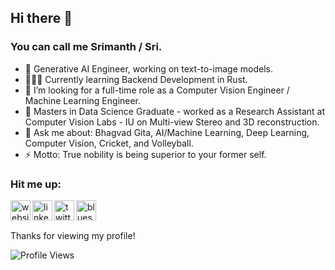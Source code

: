 ## Hi there 👋
### You can call me Srimanth / Sri.

<!-- <p align="center">
    <a href="https://giphy.com/gifs/night-programming-programmer-xUA7bdpLxQhsSQdyog?utm_source=iframe&utm_medium=embed&utm_campaign=Embeds&utm_term=" target="_blank"><img src="./assets/chill_coding.gif" width="700px" height="450px"/>
    </a>
</p> -->

- 🌱 Generative AI Engineer, working on text-to-image models.
- 👨🏽‍💻 Currently learning Backend Development in Rust.
- 🤔 I’m looking for a full-time role as a Computer Vision Engineer / Machine Learning Engineer.
- 🔭 Masters in Data Science Graduate - worked as a Research Assistant at Computer Vision Labs - IU on Multi-view Stereo and 3D reconstruction.
- 💬 Ask me about: Bhagvad Gita, AI/Machine Learning, Deep Learning, Computer Vision, Cricket, and Volleyball.
- ⚡ Motto: True nobility is being superior to your former self.

### Hit me up:


<a href="https://asrimanth.github.io/" target="_blank">
    <img align="left" alt="website" src="https://www.svgrepo.com/show/259645/web-search.svg" width="32px"/>
</a>
<a href="https://www.linkedin.com/in/asrimanth/" target="_blank">
    <img align="left" alt="linkedin" src="https://cdn.jsdelivr.net/gh/devicons/devicon/icons/linkedin/linkedin-original.svg" width="32px"/>
</a>
<a href="https://x.com/a_srimanth" target="_blank">
    <img align="left" alt="twitter" src="https://www.cdnlogo.com/logos/t/96/twitter-icon.svg" width="32px"/>
</a>
<a href="https://bsky.app/profile/asrimanth.bsky.social" target="_blank">
    <img align="left" alt="bluesky" src="https://static.cdnlogo.com/logos/b/12/bluesky.svg" width="32px"/>
</a>

<br />
<br />


<!-- ![Srimanth's GitHub stats](https://github-readme-stats.vercel.app/api?username=asrimanth&show_icons=true&theme=dracula)
[![Top Langs](https://github-readme-stats.vercel.app/api/top-langs/?username=asrimanth&layout=compact&theme=dracula)](https://github.com/anuraghazra/github-readme-stats) -->


Thanks for viewing my profile!

![Profile Views](https://komarev.com/ghpvc/?username=asrimanth)
